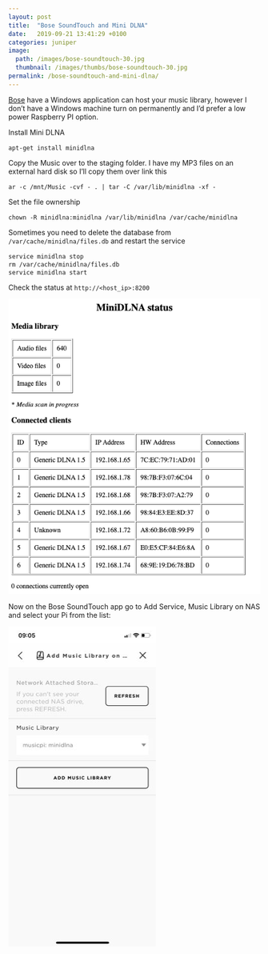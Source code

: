 ```yaml
---
layout: post
title:  "Bose SoundTouch and Mini DLNA"
date:   2019-09-21 13:41:29 +0100
categories: juniper
image:
  path: /images/bose-soundtouch-30.jpg
  thumbnail: /images/thumbs/bose-soundtouch-30.jpg
permalink: /bose-soundtouch-and-mini-dlna/
---
```

[Bose](https://www.bose.co.uk) have a Windows application can host your music library, however I don’t have a Windows machine turn on permanently and I’d prefer a low power Raspberry PI option.

Install Mini DLNA

    apt-get install minidlna

Copy the Music over to the staging folder. I have my MP3 files on an external hard disk so I’ll copy them over link this

    ar -c /mnt/Music -cvf - . | tar -C /var/lib/minidlna -xf -

Set the file ownership

    chown -R minidlna:minidlna /var/lib/minidlna /var/cache/minidlna

Sometimes you need to delete the database from `/var/cache/minidlna/files.db` and restart the service

    service minidlna stop
    rm /var/cache/minidlna/files.db
    service minidlna start

Check the status at `http://<host_ip>:8200`

![](/images/minidlna-status.png)

Now on the Bose SoundTouch app go to Add Service, Music Library on NAS and select your Pi from the list:

![](/images/soundtouch-app.jpg)
